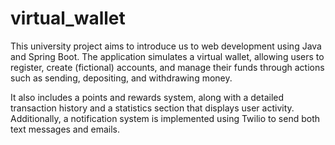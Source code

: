 # virtual_wallet
This university project aims to introduce us to web development using Java and Spring Boot.
The application simulates a virtual wallet, allowing users to register, create (fictional) accounts, and manage their funds through actions such as sending, depositing, and withdrawing money.

It also includes a points and rewards system, along with a detailed transaction history and a statistics section that displays user activity.
Additionally, a notification system is implemented using Twilio to send both text messages and emails.
